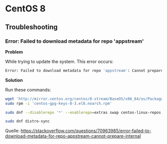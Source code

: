 # CentOS 8

## Troubleshooting

### Error: Failed to download metadata for repo 'appstream'

**Problem**

While trying to update the system. This error occurs:

```bash
Error: Failed to download metadata for repo 'appstream': Cannot prepare internal mirrorlist: No URLs in mirrorlist
```

**Solution**

Run these commands:

```bash
wget 'http://mirror.centos.org/centos/8-stream/BaseOS/x86_64/os/Packages/centos-gpg-keys-8-3.el8.noarch.rpm'
sudo rpm -i 'centos-gpg-keys-8-3.el8.noarch.rpm'

sudo dnf --disablerepo '*' --enablerepo=extras swap centos-linux-repos centos-stream-repos

sudo dnf distro-sync
```

Quelle: <https://stackoverflow.com/questions/70963985/error-failed-to-download-metadata-for-repo-appstream-cannot-prepare-internal>